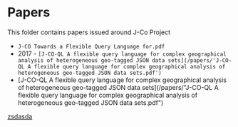 # Papers
This folder contains papers issued around J-Co Project

 * `J-CO Towards a Flexible Query Language for.pdf` 
 * 2017 - `[J-CO-QL A flexible query language for complex geographical analysis of heterogeneous geo-tagged JSON data sets](/papers/'J-CO-QL A flexible query language for complex geographical analysis of heterogeneous geo-tagged JSON data sets.pdf')`
 * [J-CO-QL A flexible query language for complex geographical analysis of heterogeneous geo-tagged JSON data sets](/papers/"J-CO-QL A flexible query language for complex geographical analysis of heterogeneous geo-tagged JSON data sets.pdf")
 
 
 
 [zsdasda]("/papers/J-COTowardsaFlexibleQueryLanguagefor.pdf")
